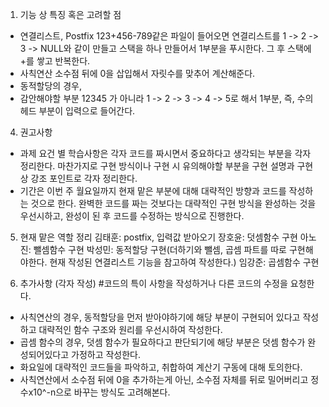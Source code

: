1. 기능 상 특징 혹은 고려할 점
- 연결리스트, Postfix
123+456-789같은 파일이 들어오면 연결리스트를 1 -> 2 -> 3 -> NULL와 같이 만들고 스택을 하나 만들어서 1부분을 푸시한다. 그 후 스택에 +를 쌓고 반복한다.
- 사칙연산
소수점 뒤에 0을 삽입해서 자릿수를 맞추어 계산해준다.
- 동적할당의 경우,  
- 감안해야할 부분
12345 가 아니라 1 -> 2 -> 3 -> 4 -> 5로 해서 1부분, 즉, 수의 헤드 부분이 입력으로 들어간다.

4. 권고사항
- 과제 요건 별 학습사항은 각자 코드를 짜시면서 중요하다고 생각되는 부분을 각자 정리한다. 마찬가지로 구현 방식이나 구현 시 유의해야할 부분을 구현 설명과 구현 상 강조 포인트로 각자 정리한다.
- 기간은 이번 주 월요일까지 현재 맡은 부분에 대해 대략적인 방향과 코드를 작성하는 것으로 한다. 완벽한 코드를 짜는 것보다는 대략적인 구현 방식을 완성하는 것을 우선시하고, 완성이 된 후 코드를 수정하는 방식으로 진행한다.

5. 현재 맡은 역할 정리
김태훈: postfix, 입력값 받아오기
장호윤: 덧셈함수 구현
아노진: 뺄셈함수 구현
박성민: 동적할당 구현(더하기와 뺄셈, 곱셈 파트를 따로 구현해야한다. 현재 작성된 연결리스트 기능을 참고하여 작성한다.)
임강준: 곱셈함수 구현



6. 추가사항 (각자 작성) #코드의 특이 사항을 작성하거나 다른 코드의 수정을 요청한다.
- 사칙연산의 경우, 동적할당을 먼저 받아야하기에 해당 부분이 구현되어 있다고 작성하고 대략적인 함수 구조와 원리를 우선시하여 작성한다.
- 곱셈 함수의 경우, 덧셈 함수가 필요하다고 판단되기에 해당 부분은 덧셈 함수가 완성되어있다고 가정하고 작성한다.
- 화요일에 대략적인 코드들을 파악하고, 취합하여 계산기 구동에 대해 토의한다.
- 사칙연산에서 소수점 뒤에 0을 추가하는게 아닌, 소수점 자체를 뒤로 밀어버리고 정수x10^-n으로 바꾸는 방식도 고려해본다.